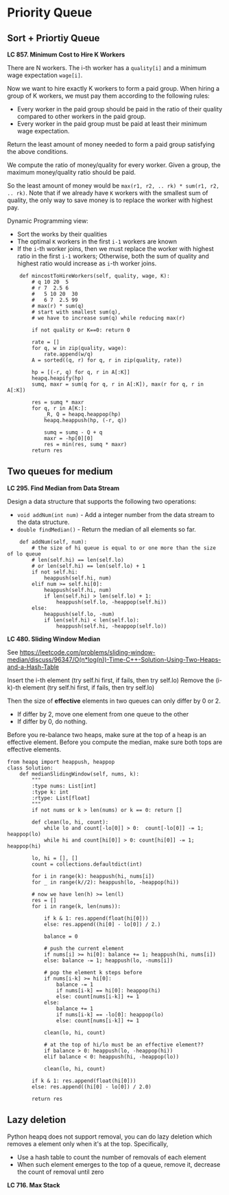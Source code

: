 # Priority Queue

## Sort + Priortiy Queue

**LC 857. Minimum Cost to Hire K Workers**

There are N workers.  The i-th worker has a `quality[i]` and a minimum wage expectation `wage[i]`.

Now we want to hire exactly K workers to form a paid group.  When hiring a group of K workers, we must pay them according to the following rules:

* Every worker in the paid group should be paid in the ratio of their quality compared to other workers in the paid group.
* Every worker in the paid group must be paid at least their minimum wage expectation.

Return the least amount of money needed to form a paid group satisfying the above conditions.

We compute the ratio of money/quality for every worker. Given a group, the maximum money/quality ratio should be paid.

So the least amount of money would be `max(r1, r2, .. rk) * sum(r1, r2, .. rk)`. Note that if we already have `K` workers with the smallest sum of quality, the only way to save money is to replace the worker with highest pay. 

Dynamic Programming view:
* Sort the works by their qualities
* The optimal `K` workers in the first `i-1` workers are known
* If the `i`-th worker joins, then we must replace the worker with highest ratio in the first `i-1` workers; Otherwise, both the sum of quality and highest ratio would increase as `i`-th worker joins.

```
    def mincostToHireWorkers(self, quality, wage, K):
        # q 10 20  5
        # r 7  2.5 6
        #   5 10 20  30
        #   6 7  2.5 99 
        # max(r) * sum(q)
        # start with smallest sum(q), 
        # we have to increase sum(q) while reducing max(r)
        
        if not quality or K==0: return 0
        
        rate = []
        for q, w in zip(quality, wage):
            rate.append(w/q)
        A = sorted((q, r) for q, r in zip(quality, rate))
        
        hp = [(-r, q) for q, r in A[:K]]
        heapq.heapify(hp)
        sumq, maxr = sum(q for q, r in A[:K]), max(r for q, r in A[:K])
        
        res = sumq * maxr
        for q, r in A[K:]:
            _R, Q = heapq.heappop(hp)
            heapq.heappush(hp, (-r, q))
            
            sumq = sumq - Q + q
            maxr = -hp[0][0]
            res = min(res, sumq * maxr)
        return res
```

## Two queues for medium
**LC 295. Find Median from Data Stream**

Design a data structure that supports the following two operations:

* `void addNum(int num)` - Add a integer number from the data stream to the data structure.
* `double findMedian()` - Return the median of all elements so far.

```
    def addNum(self, num):
        # the size of hi queue is equal to or one more than the size of lo queue
        # len(self.hi) == len(self.lo)
        # or len(self.hi) == len(self.lo) + 1
        if not self.hi:
            heappush(self.hi, num)
        elif num >= self.hi[0]:
            heappush(self.hi, num)
            if len(self.hi) > len(self.lo) + 1:
                heappush(self.lo, -heappop(self.hi))
        else:
            heappush(self.lo, -num)
            if len(self.hi) < len(self.lo):
                heappush(self.hi, -heappop(self.lo))
```

**LC 480. Sliding Window Median**

See
<https://leetcode.com/problems/sliding-window-median/discuss/96347/O(n*log(n))-Time-C++-Solution-Using-Two-Heaps-and-a-Hash-Table>

Insert the i-th element (try self.hi first, if fails, then try self.lo)
Remove the (i-k)-th element (try self.hi first, if fails, then try self.lo)

Then the size of **effective** elements in two queues can only differ by 0 or 2. 
* If differ by 2, move one element from one queue to the other
* If differ by 0, do nothing.

Before you re-balance two heaps, make sure at the top of a heap is an effective element.
Before you compute the median, make sure both tops are effective elements.

```
from heapq import heappush, heappop
class Solution:
    def medianSlidingWindow(self, nums, k):
        """
        :type nums: List[int]
        :type k: int
        :rtype: List[float]
        """
        if not nums or k > len(nums) or k == 0: return []
        
        def clean(lo, hi, count):
            while lo and count[-lo[0]] > 0:  count[-lo[0]] -= 1; heappop(lo)
            while hi and count[hi[0]] > 0: count[hi[0]] -= 1; heappop(hi)
                    
        lo, hi = [], []
        count = collections.defaultdict(int)
        
        for i in range(k): heappush(hi, nums[i])
        for _ in range(k//2): heappush(lo, -heappop(hi))
            
        # now we have len(h) >= len(l)
        res = []
        for i in range(k, len(nums)):
                
            if k & 1: res.append(float(hi[0]))
            else: res.append((hi[0] - lo[0]) / 2.)
            
            balance = 0
            
            # push the current element
            if nums[i] >= hi[0]: balance += 1; heappush(hi, nums[i])
            else: balance -= 1; heappush(lo, -nums[i])
                
            # pop the element k steps before
            if nums[i-k] >= hi[0]:
                balance -= 1
                if nums[i-k] == hi[0]: heappop(hi)
                else: count[nums[i-k]] += 1
            else:
                balance += 1
                if nums[i-k] == -lo[0]: heappop(lo)
                else: count[nums[i-k]] += 1
                    
            clean(lo, hi, count)
            
            # at the top of hi/lo must be an effective element??
            if balance > 0: heappush(lo, -heappop(hi))
            elif balance < 0: heappush(hi, -heappop(lo))
            
            clean(lo, hi, count)
                
        if k & 1: res.append(float(hi[0]))
        else: res.append((hi[0] - lo[0]) / 2.0)
                
        return res
```

## Lazy deletion

Python heapq does not support removal, you can do lazy deletion which removes a element only when it's at the top. Specifically,
* Use a hash table to count the number of removals of each element
* When such element emerges to the top of a queue, remove it, decrease the count of removal until zero

**LC 716. Max Stack**
```
```


